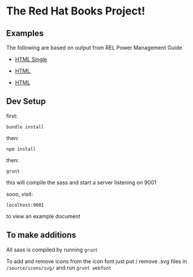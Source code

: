 # The Red Hat Books Project!

## Examples

The following are based on output from REL Power Management Guide

* [HTML Single](http://net-engine.github.io/rh-books/html-single.html)

* [HTML](http://net-engine.github.io/rh-books/html.html)

* [HTML](http://net-engine.github.io/rh-books/html-single-2.html)


## Dev Setup

first:

    bundle install


then:

    npm install


then:

    grunt

this will compile the sass and start a server listening on 9001

sooo, visit:

    localhost:9001

to view an example document


## To make additions

All sass is compiled by running `grunt`

To add and remove icons from the icon font just put / remove .svg files in `/source/icons/svg/` and run `grunt webfont`
